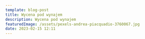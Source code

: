 ```yaml
---
template: blog-post
title: Wycena pod wynajem
description: Wycena pod wynajem
featuredImage: /assets/pexels-andrea-piacquadio-3760067.jpg
date: 2023-02-15 12:11
---
```





